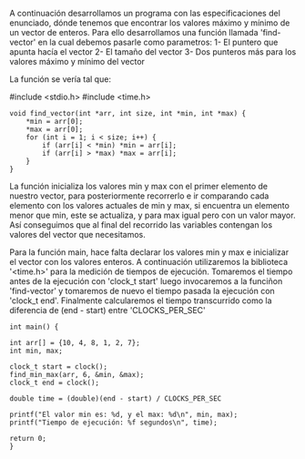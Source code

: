A continuación desarrollamos un programa con las especificaciones del enunciado, dónde tenemos que encontrar los valores máximo
y mínimo de un vector de enteros. Para ello desarrollamos una función llamada 'find-vector' en la cual debemos pasarle como parametros: 
1- El puntero que apunta hacía el vector 
2- El tamaño del vector 
3- Dos punteros más para los valores máximo y mínimo del vector

La función se vería tal que:

#include <stdio.h>
#include <time.h>

    void find_vector(int *arr, int size, int *min, int *max) {
        *min = arr[0];
        *max = arr[0];
        for (int i = 1; i < size; i++) {
            if (arr[i] < *min) *min = arr[i];
            if (arr[i] > *max) *max = arr[i];
        }
    }

La función inicializa los valores min y max con el primer elemento de nuestro vector, para posteriormente recorrerlo e ir comparando cada 
elemento con los valores actuales de min y max, si encuentra un elemento menor que min, este se actualiza, y para max igual pero con un valor mayor. 
Así conseguimos que al final del recorrido las variables contengan los valores del vector que necesitamos.

Para la función main, hace falta declarar los valores min y max e inicializar el vector con los valores enteros. 
A continuación utilizaremos la biblioteca '<time.h>' para la medición de tiempos de ejecución. Tomaremos el tiempo antes de la ejecución
con 'clock_t start' luego invocaremos a la funciñon 'find-vector' y tomaremos de nuevo el tiempo pasada la ejecución con 'clock_t end'. 
Finalmente calcularemos el tiempo transcurrido como la diferencia de (end - start) entre 'CLOCKS_PER_SEC'

    int main() {

    int arr[] = {10, 4, 8, 1, 2, 7};
    int min, max;

    clock_t start = clock();
    find_min_max(arr, 6, &min, &max);
    clock_t end = clock();

    double time = (double)(end - start) / CLOCKS_PER_SEC

    printf("El valor min es: %d, y el max: %d\n", min, max);
    printf("Tiempo de ejecución: %f segundos\n", time);

    return 0;
    }

